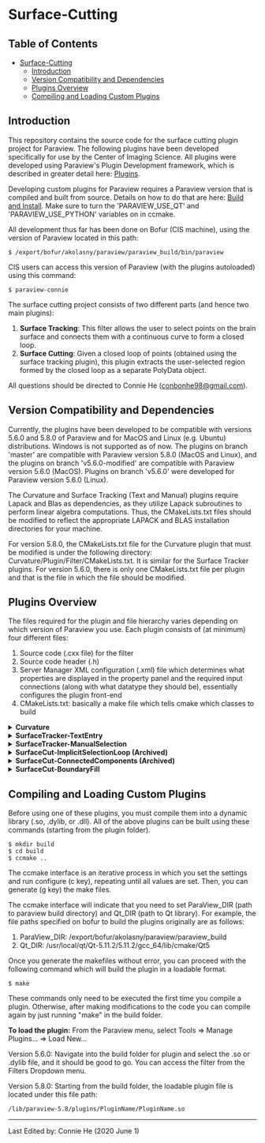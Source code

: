 # Surface-Cutting

## Table of Contents ##
- [Surface-Cutting](#surface-cutting)
  * [Introduction](#introduction)
  * [Version Compatibility and Dependencies](#version-compatibility-and-dependencies)
  * [Plugins Overview](#plugins-overview)
  * [Compiling and Loading Custom Plugins](#compiling-and-loading-custom-plugins)


## Introduction ##
This repository contains the source code for the surface cutting plugin project for Paraview. The following plugins have been developed specifically for use by the Center of Imaging Science. All plugins were developed using Paraview's Plugin Development framework, which is described in greater detail here: [Plugins](https://www.paraview.org/Wiki/ParaView/Plugin_HowTo#Adding_plugins_to_ParaView_source).

Developing custom plugins for Paraview requires a Paraview version that is compiled and built from source. Details on how to do that are here: [Build and Install](https://www.paraview.org/Wiki/ParaView:Build_And_Install). Make sure to turn the 'PARAVIEW_USE_QT' and 'PARAVIEW_USE_PYTHON' variables on in ccmake.

All development thus far has been done on Bofur (CIS machine), using the version of Paraview located in this path:   
```
$ /export/bofur/akolasny/paraview/paraview_build/bin/paraview
```
CIS users can access this version of Paraview (with the plugins autoloaded) using this command:
```
$ paraview-connie
```
The surface cutting project consists of two different parts (and hence two main plugins):
  1. **Surface Tracking**: This filter allows the user to select points on the brain surface and connects them with a continuous curve to form a closed loop.
  2. **Surface Cutting**: Given a closed loop of points (obtained using the surface tracking plugin), this plugin extracts the user-selected region formed by the closed loop as a separate PolyData object.
  
All questions should be directed to Connie He (<conbonhe98@gmail.com>).
  
## Version Compatibility and Dependencies ##
Currently, the plugins have been developed to be compatible with versions 5.6.0 and 5.8.0 of Paraview and for MacOS and Linux (e.g. Ubuntu) distributions. Windows is not supported as of now. The plugins on branch 'master' are compatible with Paraview version 5.8.0 (MacOS and Linux), and the plugins on branch 'v5.6.0-modified' are compatible with Paraview version 5.6.0 (MacOS). Plugins on branch 'v5.6.0' were developed for Paraview version 5.6.0 (Linux).

The Curvature and Surface Tracking (Text and Manual) plugins require Lapack and Blas as dependencies, as they utilize Lapack subroutines to perform linear algebra computations. Thus, the CMakeLists.txt files should be modified to reflect the appropriate LAPACK and BLAS installation directories for your machine. 

For version 5.8.0, the CMakeLists.txt file for the Curvature plugin that must be modified is under the following directory: Curvature/Plugin/Filter/CMakeLists.txt. It is similar for the Surface Tracker plugins. For version 5.6.0, there is only one CMakeLists.txt file per plugin and that is the file in which the file should be modified.

## Plugins Overview ##
The files required for the plugin and file hierarchy varies depending on which version of Paraview you use.
Each plugin consists of (at minimum) four different files:
  1. Source code (.cxx file) for the filter 
  2. Source code header (.h)
  3. Server Manager XML configuration (.xml) file which determines what properties are displayed in the property panel and the required input connections (along with what datatype they should be), essentially configures the plugin front-end
  4. CMakeLists.txt: basically a make file which tells cmake which classes to build
  

<details> 
 <summary> <strong> Curvature </strong> </summary>
This plugin calculates the curvature of the brain surface at each vertex. It implements Hamann's algorithm, which derives a tangent plane at each point and uses it to compute the local shape operator.

  **Input**: 
  - *pipeline browser*: Brain surface that is being processed (vtkPolyData); usually rendered from a BYU file  
  - *property panel*: 
    - set curvature calculation type (mean, gauss, max, min)
    - set neighorhood depth (int)
    - set voxel dimensions [dx, dy, dz] (double)
    
  **Output**: A vtkPolyData object that is the same as the input but with an extra Curvature array in Point Data. 

**Notes**: 
 - Requires Lapack as a dependency.
</details>

<details> 
 <summary> <strong> SurfaceTracker-TextEntry </strong> </summary>
This plugin connects two user-inputted points and has three different modes which determines how the points are connected:
  <ol>
   <li> <strong> Geodesic </strong>: uses Dijkstra's algorithm - simple shortest path dynamic programming approach </li>
   <li> <strong> Gyrus </strong>: uses Dijkstra's algorithm with a modified cost function to ensure that the generated curve is along the Gyri of the brain </li>
   <li> <strong> Sulcus </strong>: similar idea as Gyrus but for sulci </li>
 </ol>
Paraview has an existing filter that calculates geodesic shortest path using Dijkstra's algorithm on a graph which much of the code was based on. The original filter source code can be found here: https://github.com/Kitware/VTK/blob/master/Filters/Modeling/vtkDijkstraGraphGeodesicPath.cxx, along with the documentation here: https://vtk.org/doc/nightly/html/classvtkDijkstraGraphGeodesicPath.html
  
  **Input**: 
  - *pipeline browser*: Brain surface that is being processed (vtkPolyData); usually rendered from a BYU file  
  - *property panel*: 
    - set start vertex (double)
    - set end vertex (double)
    - set line type (geodesic, gyrus, and sulcus) 
    - set curvature type used for cost function (mean, gauss, max, min)
      - may change this later because should really only be using max curvature
    - set neighborhood depth (int)
    - set voxel dimensions [dx, dy, dz] (double)
    
  **Output**: A set of lines corresponding to the curve generated to connect the two points.
</details>

<details> 
 <summary> <strong> SurfaceTracker-ManualSelection </strong> </summary>
This plugin has similar functionality to the SurfaceTracker-TextEntry plugin. The difference is that instead of inputting the start and end vertices, the user can freely select points along the surface and this filter will connect all of these vertices with curves (the three modes of geodesic, gyrus, and sulcus exist as well).

  **Input**: 
  - *pipeline browser*: 
    - Brain surface that is being processed (vtkPolyData); usually rendered from a BYU file
    - User-selected vertices (vtkUnstructuredGrid): use the "interactive Select Points On" toolbar and select points on the surface, extract these points using the "Extract Selection" filter. This will return a vtkUnstructuredGrid that is visible in the pipeline which can be used as an input into this filter.
  - *property panel*: 
    - set line type (geodesic, gyrus, and sulcus)  
    
  **Output**: A set of lines corresponding to the curve generated, which connecst the set of user-selected points.  
  
**Notes**: 
 - This is supposed to work on a string of consecutive points (not just two points) so it is better than the previous method in that way. 
 - If you want to connect different segments using two different modes (geodesic, gyrus, and sulcus), you will need to use the filter twice on two different extracted point selections and then combine them later one with the "Append Geometry" filter. However, you can use the python macros to chain some of these commands together and be more efficient.
</details>

<details> 
 <summary> <strong> SurfaceCut-ImplicitSelectionLoop (Archived) </strong> </summary>
This plugin cuts the brain surface along the curves generated by the surface tracking filter. It uses vtk filter Implicit Selection Loop along with the clip filter to extract the inner region of the loop. Documentation for implicit selection loop can be found here: https://vtk.org/doc/nightly/html/classvtkImplicitSelectionLoop.html, and this is an example using it: https://lorensen.github.io/VTKExamples/site/Cxx/PolyData/ImplicitSelectionLoop/  

  **Input**: 
  - *pipeline browser*: 
    - Brain surface that is being processed (vtkPolyData); usually rendered from a BYU file
    - Output of the Surface Tracker filter (vtkPolyData) that consists of a closed loop of points  
    
  **Output**: A vtkPolyData that is the extracted region.
  
**Notes**: 
 - This method currently doesn't work too well. It relies on the calculation of the implicit function value of each point. There is a clip function which when set to 0, will clip out the positive region (cells outside the loop will have positive implicit function values). However, I suspect this doesn't work too well because the surface itself is irregular and this may only work well for conical or spherical-shaped objects.
 - The results of this filter are variable, but it often doesn't capture the entire region you specified or captures too much.
</details>

<details> 
 <summary> <strong> SurfaceCut-ConnectedComponents (Archived) </strong> </summary>
This plugin is similar in functionality to the SurfaceCut-ImplicitSelectionLoop plugin, but it uses a different algorithm to extract the region inside the loop. We first build an adjacency list to keep track of each vertex's neighbors. Next, we split the brain surface into two components by deleting the cells that are in contact with the vertices along the user-specified path. The plugin also takes as input a vertex that isn't inside the loop, so that we can find all reachable vertices from that outside vertex and remove those from the graph.

  **Input**: 
  - *pipeline browser*: 
    - Brain surface that is being processed (vtkPolyData); usually rendered from a BYU file
    - Output of the Surface Tracker filter (vtkPolyData) that consists of a closed loop of points
    - An outside point (vtkUnstructuredGrid): obtained by selecting a point oustide of the desired region (using the interactive select points on tool) and extracting this selection  
    
  **Output**: A vtkPolyData that is the extracted region.
  
**Notes**:
 - This method is more consistent than the implicit selection loop + clip method, but it takes longer to run (around 30 seconds). 
 - Another downside is that it truncates the region of interest slightly, but still retains most of its general outline.
 - You can use the loop subdivison filter to increase the granularity of the mesh (split each existing triangle into more triangles), but then the plugin takes significantly longer to run.
 </details>
 
<details> 
 <summary> <strong> SurfaceCut-BoundaryFill </strong> </summary>
This plugin is similar in the functionality to the two previous SurfaceCut plugins, but it uses a different algorithm to extract the region inside the loop. It uses the Boundary Fill algorithm adopted from this page: https://www.geeksforgeeks.org/boundary-fill-algorithm/. It is similar to how the 'fill' command in MS Paint works. We first build an adjacency list to keep track of each vertex's neighbors. Next, we start from a user-selected vertex that is inside the desired region and recursively visit neighbors until the boundary (defined by surface tracker loop) is reached. Lastly, we remove the cells that have at least one vertex that wasn't visited, and only keep the cells where all three vertices were visited.

  **Input**: 
  - *pipeline browser*: 
    - Brain surface that is being processed (vtkPolyData); usually rendered from a BYU file
    - Output of the Surface Tracker filter (vtkPolyData) that consists of a closed loop of points
    - An inside point (vtkUnstructuredGrid): obtained by selecting a point inside of the desired region (using the interactive select points on tool) and extracting this selection  
    
  **Output**: A vtkPolyData that corresponds to the extracted region.
  
**Notes**:
 - This method is the most effective surface cut algorithm that I've experimented with so far.
 - It is effective in clipping the desired region most of the time and completes within a second.
 
</details>

## Compiling and Loading Custom Plugins ##
Before using one of these plugins, you must compile them into a dynamic library (.so, .dylib, or .dll).
All of the above plugins can be built using these commands (starting from the plugin folder).

```
$ mkdir build
$ cd build
$ ccmake ..
```

The ccmake interface is an iterative process in which you set the settings and run configure (c key), repeating until all values are set. Then, you can generate (g key) the make files.

The ccmake interface will indicate that you need to set ParaView_DIR (path to paraview build directory) and Qt_DIR (path to Qt library). For example, the file paths specified on bofur to build the plugins originally are as follows:
 1. ParaView_DIR: /export/bofur/akolasny/paraview/paraview_build
 2. Qt_DIR: /usr/local/qt/Qt-5.11.2/5.11.2/gcc_64/lib/cmake/Qt5
 
 Once you generate the makefiles without error, you can proceed with the following command which will build the plugin in a loadable format.
 ```
 $ make
 ```
 
These commands only need to be executed the first time you compile a plugin. Otherwise, after making modifications to the code you can compile again by just running "make" in the build folder. 

**To load the plugin:**
From the Paraview menu, select Tools => Manage Plugins... => Load New...

Version 5.6.0:
Navigate into the build folder for plugin and select the .so or .dylib file, and it should be good to go. You can access the filter from the Filters Dropdown menu.

Version 5.8.0:
Starting from the build folder, the loadable plugin file is located under this file path: 
```
/lib/paraview-5.8/plugins/PluginName/PluginName.so
```
------------------------------------------------------------------------------------------------------------------------------
Last Edited by: Connie He (2020 June 1)
